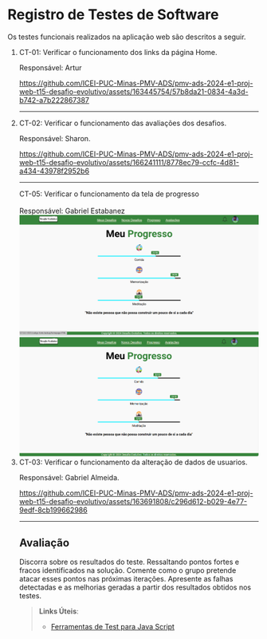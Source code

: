 # Registro de Testes de Software

Os testes funcionais realizados na aplicação web são descritos a seguir.

<ol>
  <li> CT-01: Verificar o funcionamento dos links da página Home.

  Responsável: Artur
  

https://github.com/ICEI-PUC-Minas-PMV-ADS/pmv-ads-2024-e1-proj-web-t15-desafio-evolutivo/assets/163445754/57b8da21-0834-4a3d-b742-a7b222867387

  </li>

<hr>


  <li> CT-02: Verificar o funcionamento das avaliações dos desafios.

  Responsável: Sharon.


https://github.com/ICEI-PUC-Minas-PMV-ADS/pmv-ads-2024-e1-proj-web-t15-desafio-evolutivo/assets/166241111/8778ec79-ccfc-4d81-a434-43978f2952b6



  </li>
  <hr>
CT-05: Verificar o funcionamento da tela de progresso
<br>
<br>Responsável: Gabriel Estabanez
<br>
<img src='img/Captura%20de%20tela%202024-06-06%20200041.png'  >
<br>
<img src='img/Captura%20de%20tela%202024-06-06%20200108.png'  ><br>

<li> CT-03: Verificar o funcionamento da alteração de dados de usuarios.

  Responsável: Gabriel Almeida.


https://github.com/ICEI-PUC-Minas-PMV-ADS/pmv-ads-2024-e1-proj-web-t15-desafio-evolutivo/assets/163691808/c296d612-b029-4e77-9edf-8cb199662986


  </li>
  <hr>

## Avaliação

Discorra sobre os resultados do teste. Ressaltando pontos fortes e fracos identificados na solução. Comente como o grupo pretende atacar esses pontos nas próximas iterações. Apresente as falhas detectadas e as melhorias geradas a partir dos resultados obtidos nos testes.

> **Links Úteis**:
> - [Ferramentas de Test para Java Script](https://geekflare.com/javascript-unit-testing/)
